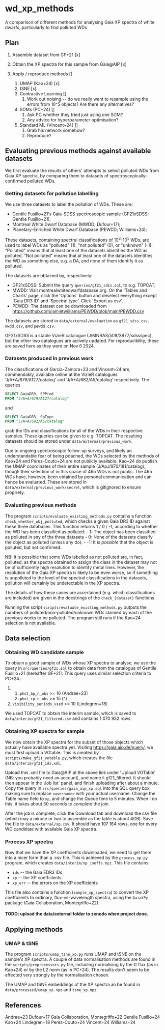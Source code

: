 # wd_xp_methods
A comparison of different methods for analysing Gaia XP spectra of white dwarfs, particularly to find polluted WDs


## Plan

1. Assemble dataset from GF+21 [x]

2. Obtain the XP spectra for this sample from Gaia@AIP [x]

3. Apply / reproduce methods []

    1. UMAP (Kao+24) [x]
    2. tSNE [x]
    3. Contrastive Learning []
        1. Work out noising -- do we really want to resample using the errors from 10^5 objects? Are there any alternatives?
    4. SOMs (PC+24) []
        1. Ask PC whether they tried just using one SOM?
        2. Any advice for hyperparameter optimisation?
    5. Standard ML (Vincent+24) []
        1. Grab his network somehow?
        2. Reproduce?


## Evaluating previous methods against available datasets

We first evaluate the results of others' attempts to select polluted WDs from Gaia XP spectra, by comparing them to datasets of spectroscopically-confirmed polluted WDs.

### Getting datasets for pollution labelling

We use three datasets to label the pollution of WDs. These are:
- Gentile Fusillo+21's Gaia-SDSS spectroscopic sample (GF21xSDSS; Gentile Fusillo+21);
- Montreal White Dwarf Database (MWDD; Dufour+17);
- Planetary-Enriched White Dwarf Database (PEWDD; Williams+24);

These datasets, containing spectral classifications of $10^3$-$10^5$ WDs, are used to label WDs as "polluted" (1), "not polluted" (0), or "unknown" (-1). "Polluted" means that at least one of the datasets identifies the WD as polluted. "Not polluted" means that at least one of the datasets identifies the WD as something else, e.g. a DA, and none of them identify it as polluted. 

The datasets are obtained by, respectively:
- GF21xSDSS: Submit the query `queries/gf21_sdss.sql`, to e.g. TOPCAT;
- MWDD: Visit montrealwhitedwarfdatabase.org. On the 'Tables and Charts' page, click the 'Options' button and deselect everything except 'Gaia DR3 ID' and 'Spectral type'. Click 'Export as csv'.
- PEWDD: The dataset can be downloaded from https://github.com/jamietwilliams/PEWDD/blob/main/PEWDD.csv

The datasets are stored in `data/external/evaluation` as `gf21_sdss.csv`, `mwdd.csv`, and `pewdd.csv`.

GF21xSDSS is a stable VizieR catalogue (J/MNRAS/508/3877/sdssspec), but the other two catalogues are actively updated. For reproducibility, these are saved here as they were on Nov 6 2024.

### Datasets produced in previous work

The classifications of García-Zamora+23 and Vincent+24 are, commendably, available online at the VizieR catalogues 'J/A+A/679/A127/catalog' and 'J/A+A/682/A5/catalog' respectively. The queries
```sql
SELECT GaiaDR3, SPPred
FROM "J/A+A/679/A127/catalog"
```
and
```sql
SELECT GaiaDR3, SpType
FROM "J/A+A/682/A5/catalog"
```
grab the IDs and classifications for all of the WDs in their respective samples. These queries can be given to e.g. TOPCAT. The resulting datasets should be stored under `data/external/previous_work`.

Due to ongoing spectroscopic follow-up surveys, and likely an understandable fear of being poached, the WDs selected by the methods of Kao+24 and Pérez-Couto+24 are not publicly available. Kao+24 do publish the UMAP coordinates of their entire sample (J/ApJ/970/181/catalog), though their selection of in this space of 465 WDs is not public. The 465 WDs have, however, been obtained by personal communication and can hence be evaluated. These are stored in `data/external/previous_work/secret`, which is gitignored to ensure propriety.

### Evaluating previous methods

The program `scripts/evaluate_existing_methods.py` contains a function `check_whether_obj_polluted`, which checks a given Gaia DR3 ID against these three databases. This function returns 1 / 0 / -1, according to whether the WD has been classified as polluted:
    - 1: The object has been classified as polluted in any of the three datasets
    - 0: None of the datasets classify the object as polluted (unless any do).
    - -1: It is *possible* that the object is polluted, but not confirmed.

NB: It is possible that some WDs labelled as not polluted are, in fact, polluted, as the spectra obtained to assign the class in the dataset may not be of sufficiently high resolution to identify metal lines. However, the resolution of the Gaia XP spectra is likely to be even worse, so if something is unpolluted to the level of the spectral classifications in the datasets, pollution will certainly be undetectable in the XP spectra.

The details of how these cases are ascertained (e.g. which classifications are included) are given in the docstrings of the `check_{dataset}` functions.

Running the script `scripts/evaluate_existing_methods.py` outputs the numbers of polluted/non-polluted/unknown WDs claimed by each of the previous works to be polluted. The program still runs if the Kao+24 selection is not available.


## Data selection

### Obtaining WD candidate sample

To obtain a good sample of WDs whose XP spectra to analyse, we use the query in `src/queries/gf21.sql` to obtain data from the catalogue of Gentile Fusillo+21 (hereafter GF+21). This query uses similar selection criteria to PC+24.:

1. 1. `phot_bp_n_obs` >= 10  (Andrae+23)
   2. `phot_rp_n_obs` >= 15  (^)
2. `visibility_periods_used` >= 10  (Lindegren+18)

We used TOPCAT to obtain the interim sample, which is saved to `data/interim/gf21_filtered.csv` and contains 1 070 932 rows.


### Obtaining XP spectra for sample

We now obtain the XP spectra for the subset of those objects which actually have available spectra yet. Visiting https://gaia.aip.de/query/, we must first upload a VOtable. This is created by `scripts/make_gf21_votable.py`, which creates the file `data/interim/gf21_ids.xml`.

Upload this .xml file to Gaia@AIP at the above link under 'Upload VOTable' (NB: you probably need an account), and name it gf21_filtered. It should then appear in the 'Job list' panel, and finish uploading after about a minute. Copy the query in `src/queries/gaia_aip_xp.sql` into the SQL query box, making sure to replace `<username>` with your actual username. Change the Table name field to `xp`, and change the Queue time to 5 minutes. When I do this, it takes about 50 seconds to complete the join.

After the job is complete, click the Download tab and download the csv file (which may a minute or two to assemble as the table is about 4GB). Save the file to `data/external/xp.csv`. It should have 107 164 rows, one for every WD candidate with available Gaia XP spectra.

### Process XP spectra

Now that we have the XP coefficients downloaded, we need to get them into a nicer form than a .csv file.
This is achieved by the `process_xp.py` program, which creates `data/interim/xp_coeffs.npz`. This file contains:
- `ids` -- the Gaia EDR3 IDs
- `xp` -- the XP coefficients
- `xp_err` -- the errors on the XP coefficients


This file also contains a function (`sample_xp_spectra`) to convert the XP coefficients to ordinary, flux-vs-wavelength spectra, using the `GaiaXPy` package (Gaia Collaboration, Montegriffo+22).


#### TODO: upload the data/external folder to zenodo when project done.


## Applying methods

### UMAP & tSNE

The program `scripts/umap_tsne_xp.py` runs UMAP and tSNE on the sample's XP spectra. A couple of data normalisation methods are found in the `scripts/preprocessors.py` file, including normalising by the G flux (as in Kao+24) or by the L2 norm (as in PC+24). The results don't seem to be affected very strongly by the normalisation chosen.

The UMAP and tSNE embeddings of the XP spectra an be found in `data/processed/umap_xp.npz` and `tsne_xp.npz`.


## References

Andrae+23
Dufour+17
Gaia Collaboration, Montegriffo+22
Gentile Fusillo+24
Kao+24
Lindegren+18
Perez-Couto+24
Vincent+24
Williams+24